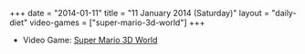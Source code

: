 +++
date = "2014-01-11"
title = "11 January 2014 (Saturday)"
layout = "daily-diet"
video-games = ["super-mario-3d-world"]
+++

<ul>
<li class="entry video-games">Video Game: <a href="/video-games/super-mario-3d-world">Super Mario 3D World</a></li>
</ul>